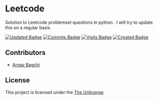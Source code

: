 # Leetcode
Solution to Leetcode problemset questions in python . I will try to update this on a regular basis.

[![Updated Badge](https://badges.pufler.dev/updated/thewires2/Leetcode?color=purple)](https://badges.pufler.dev)
[![Commits Badge](https://badges.pufler.dev/commits/monthly/thewires2?color=yellow)](https://badges.pufler.dev)
[![Visits Badge](https://badges.pufler.dev/visits/thewires2/Leetcode?color=red)](https://badges.pufler.dev)
[![Created Badge](https://badges.pufler.dev/created/thewires2/Leetcode?color=blue)](https://badges.pufler.dev)

<!--
Readme
-->



## Contributors 
* [Arnav Bagchi](https://github.com/thewires2) 	

## License

This project is licensed under the [The Unlicense](https://choosealicense.com/licenses/unlicense/#)
